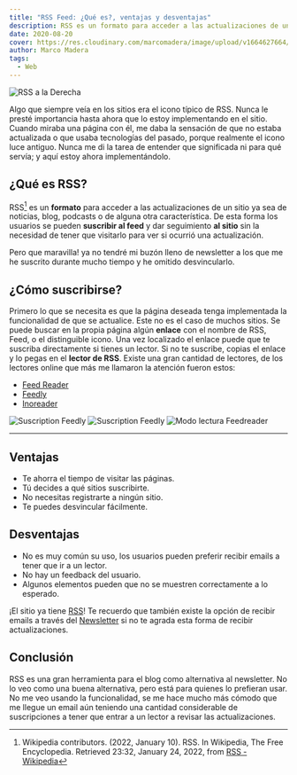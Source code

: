 ```yaml
---
title: "RSS Feed: ¿Qué es?, ventajas y desventajas"
description: RSS es un formato para acceder a las actualizaciones de un sitio ya sea de noticias, blog, podcasts o de alguna otra característica.
date: 2020-08-20
cover: https://res.cloudinary.com/marcomadera/image/upload/v1664627664/Blog/4/taras-shypka-iFSvn82XfGo-unsplash_acjiho.jpg
author: Marco Madera
tags:
  - Web
---
```


![RSS a la Derecha](https://res.cloudinary.com/marcomadera/image/upload/q_auto,f_auto,c_scale,h_100,w_100/v1597944129/Blog/4/RSS_znjs6w.png "RSS")

Algo que siempre veía en los sitios era el icono típico de RSS. Nunca le presté importancia hasta ahora que lo estoy implementando en el sitio. Cuando miraba una página con él, me daba la sensación de que no estaba actualizada o que usaba tecnologías del pasado, porque realmente el icono luce antiguo. Nunca me di la tarea de entender que significada ni para qué servía; y aquí estoy ahora implementándolo.

## ¿Qué es RSS?

RSS[^1] es un **formato** para acceder a las actualizaciones de un sitio ya sea de noticias, blog, podcasts o de alguna otra característica. De esta forma los usuarios se pueden **suscribir al feed** y dar seguimiento **al sitio** sin la necesidad de tener que visitarlo para ver si ocurrió una actualización.

Pero que maravilla! ya no tendré mi buzón lleno de newsletter a los que me he suscrito durante mucho tiempo y he omitido desvincularlo.

[^1]: Wikipedia contributors. (2022, January 10). RSS. In Wikipedia, The Free Encyclopedia. Retrieved 23:32, January 24, 2022, from [RSS - Wikipedia](https://en.wikipedia.org/w/index.php?title=RSS&oldid=1064761195)

## ¿Cómo suscribirse?

Primero lo que se necesita es que la página deseada tenga implementada la funcionalidad de que se actualice. Este no es el caso de muchos sitios. Se puede buscar en la propia página algún **enlace** con el nombre de RSS, Feed, o el distinguible icono. Una vez localizado el enlace puede que te suscriba directamente si tienes un lector. Si no te suscribe, copias el enlace y lo pegas en el **lector de RSS**. Existe una gran cantidad de lectores, de los lectores online que más me llamaron la atención fueron estos:

- [Feed Reader](https://feedreader.com/ "Feed Reader")
- [Feedly](https://feedly.com/ "Feedly")
- [Inoreader](https://www.inoreader.com/ "Inoreader")

<img title="Suscription Feedly" light="https://res.cloudinary.com/marcomadera/image/upload/f_auto,c_scale,w_705,h_260,dpr_auto/v1608404341/Blog/4/Feedly_r2qhyn.png" dark="https://res.cloudinary.com/marcomadera/image/upload/f_auto,c_scale,w_705,h_260,dpr_auto/v1608404341/Blog/4/Feedly-Dark_cmpfyk.png" caption="En este caso solo necesité de la dirección del sitio para que lo detectara automáticamente.">

<img title="Suscription Feedly" light="https://res.cloudinary.com/marcomadera/image/upload/f_auto,c_scale,w_705,h_313,dpr_auto/v1608405004/Blog/4/Feed_nxhgwx.png" dark="https://res.cloudinary.com/marcomadera/image/upload/f_auto,c_scale,w_705,h_309,dpr_auto/v1608405004/Blog/4/Feed-dark_rvsujs.png" caption="Vista de revista. Puedes marcar los que ya has leído para que te aparezcan los últimos, guardarlos para leerlos después y muchas otras funcionalidades que te proporciona esta herramienta.">

<img title="Modo lectura Feedreader" src="https://res.cloudinary.com/marcomadera/image/upload/f_auto,c_scale,w_705,h_342,dpr_auto/v1607482981/Blog/RSS-Feed/Feedreader_kkrozu.png" caption="Feedreader en modo lectura">

---

## Ventajas

- Te ahorra el tiempo de visitar las páginas.
- Tú decides a qué sitios suscribirte.
- No necesitas registrarte a ningún sitio.
- Te puedes desvincular fácilmente.

## Desventajas

- No es muy común su uso, los usuarios pueden preferir recibir emails a tener que ir a un lector.
- No hay un feedback del usuario.
- Algunos elementos pueden que no se muestren correctamente a lo esperado.

<note type="info">¡El sitio ya tiene [RSS](https://marcomadera.com/rss.xml)! Te recuerdo que también existe la opción de recibir emails a través del [Newsletter](https://marcomadera.com/newsletter) si no te agrada esta forma de recibir actualizaciones.</note>

## Conclusión

RSS es una gran herramienta para el blog como alternativa al newsletter. No lo veo como una buena alternativa, pero está para quienes lo prefieran usar. No me veo usando la funcionalidad, se me hace mucho más cómodo que me llegue un email aún teniendo una cantidad considerable de suscripciones a tener que entrar a un lector a revisar las actualizaciones.
